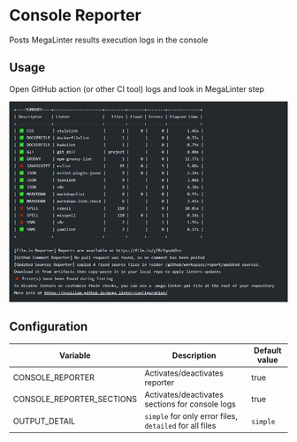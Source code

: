 # Console Reporter

Posts MegaLinter results execution logs in the console

## Usage

Open GitHub action (or other CI tool) logs and look in MegaLinter step

![Screenshot](../assets/images/ConsoleReporter.jpg)

## Configuration

| Variable                  | Description                                             | Default value |
|---------------------------|---------------------------------------------------------|---------------|
| CONSOLE_REPORTER          | Activates/deactivates reporter                          | true          |
| CONSOLE_REPORTER_SECTIONS | Activates/deactivates sections for console logs         | true          |
| OUTPUT_DETAIL             | `simple` for only error files, `detailed` for all files | `simple`      |